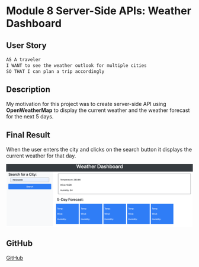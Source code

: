 # Module 8 Server-Side APIs: Weather Dashboard
 
## User Story

```text
AS A traveler
I WANT to see the weather outlook for multiple cities
SO THAT I can plan a trip accordingly
```

## Description 

My motivation for this project was to create server-side API using **OpenWeatherMap** to display the current weather and the weather forecast for the next 5 days.

## Final Result

When the user enters the city and clicks on the search button it displays the current weather for that day.

![Landing Page](assets/weatherapi.png)

## GitHub

[GitHub](https://github.com/bex-ford/module-8)